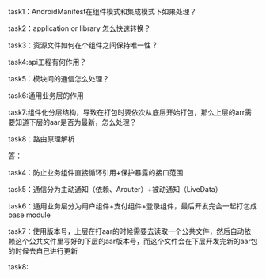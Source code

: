 task1：AndroidManifest在组件模式和集成模式下如果处理？

task2：application or library 怎么快速转换？

task3：资源文件如何在个组件之间保持唯一性？

task4:api工程有何作用？

task5：模块间的通信怎么处理？

task6:通用业务层的作用

task7:组件化分层结构，导致在打包时要依次从底层开始打包，那么上层的arr需要知道下层的aar是否为最新，怎么处理？

task8：路由原理解析

答：

task4：防止业务组件直接循环引用+保护暴露的接口范围

task5：通信分为主动通知（依赖、Arouter）+被动通知（LiveData）

task6：通用业务层分为用户组件+支付组件+登录组件，最后开发完会一起打包成base module

task7：使用版本号，上层在打aar的时候需要去读取一个公共文件，然后自动依赖这个公共文件里写好的下层的aar版本号，而这个文件会在下层开发完新的aar包的时候去自己进行更新

task8: